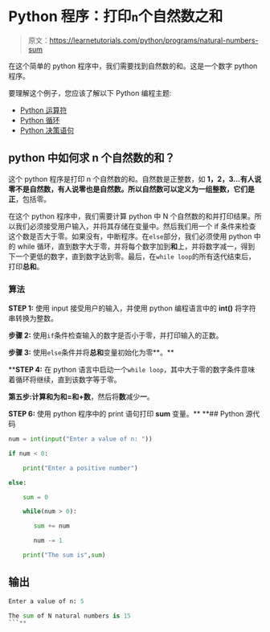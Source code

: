 # Python 程序：打印`n`个自然数之和

> 原文：<https://learnetutorials.com/python/programs/natural-numbers-sum>

在这个简单的 python 程序中，我们需要找到自然数的和。这是一个数字 python 程序。

要理解这个例子，您应该了解以下 Python 编程主题:

*   [Python 运算符](../../python/python-operators "Python Operators")
*   [Python 循环](../../python/python-loop-tutorials "Loops in Python")
*   [Python 决策语句](../../python/decision-making-statements "Python decision making statements")

## python 中如何求 n 个自然数的和？

这个 python 程序是打印 n 个自然数的和。自然数是正整数，如 **1，2，3...**有人说零不是自然数，有人说零也是自然数。所以自然数可以定义为一组整数，它们是**正**，包括零。

在这个 python 程序中，我们需要计算 python 中 N 个自然数的和并打印结果。所以我们必须接受用户输入，并将其存储在变量中。然后我们用一个 if 条件来检查这个数是否大于零。如果没有，中断程序。在`else`部分，我们必须使用 python 中的 while 循环，直到数字大于零，并将每个数字加到**和**上，并将数字减一，得到下一个更低的数字，直到数字达到零。最后，在`while loop`的所有迭代结束后，打印**总和**。

### 算法

**STEP 1:** 使用 input 接受用户的输入，并使用 python 编程语言中的 **int()** 将字符串转换为整数。

**步骤 2:** 使用`if`条件检查输入的数字是否小于零，并打印输入的正数。

**步骤 3:** 使用`else`条件并将**总和**变量初始化为零**。**

 ****STEP 4:** 在 python 语言中启动一个`while loop`，其中大于零的数字条件意味着循环将继续，直到该数字等于零。

**第五步:**计算和为**和=和+数**，然后将**数**减少**一**。

**STEP 6:** 使用 python 程序中的 print 语句打印 **sum** 变量。**  **## Python 源代码

```py
num = int(input("Enter a value of n: "))  

if num < 0:  

    print("Enter a positive number")  

else:  

    sum = 0  

    while(num > 0):  

       sum += num  

       num -= 1  

    print("The sum is",sum) 

```

## 输出

```py
Enter a value of n: 5

The sum of N natural numbers is 15
```**